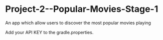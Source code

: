 # Project-2--Popular-Movies-Stage-1
An app which allow users to discover the most popular movies playing

Add your API KEY to the gradle.properties.
